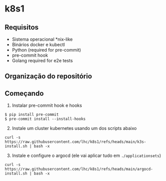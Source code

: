 # k8s1

## Requisitos
- Sistema operacional *nix-like
- Binários docker e kubectl
- Python (required for pre-commit)
- pre-commit hook
- Golang required for e2e tests

## Organização do repositório

## Começando

1. Instalar pre-commit hook e hooks
  
```
$ pip install pre-commit
$ pre-commit install --install-hooks
``` 

2. Instale um cluster kubernetes usando um dos scripts abaixo

```
curl -s https://raw.githubusercontent.com/lhc/k8s1/refs/heads/main/k3s-install.sh | bash -x
```

3. Instale e configure o argocd (ele vai aplicar tudo em `./applicationsets`)
   
```
curl -s https://raw.githubusercontent.com/lhc/k8s1/refs/heads/main/argocd-install.sh | bash -x
```
